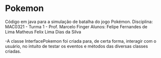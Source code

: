 # Pokemon
Código em java para a simulação de batalha do jogo Pokémon.
Disciplina: MAC0321 - Turma 1 - Prof. Marcelo Finger
Alunos:
Felipe Fernandes de Lima
Matheus Felix Lima Dias da Silva

-A classe InterfacePokemon foi criada para, de certa forma, interagir com o usuário, no intuito de testar os eventos e métodos das diversas classes criadas.
